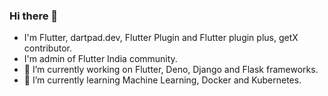 ### Hi there 👋

- I'm Flutter, dartpad.dev, Flutter Plugin and Flutter plugin plus, getX contributor.
- I'm admin of Flutter India community.
- 🔭 I’m currently working on Flutter, Deno, Django and Flask frameworks.
- 🌱 I’m currently learning Machine Learning, Docker and Kubernetes.

<!--
**Abhishek01039/Abhishek01039** is a ✨ _special_ ✨ repository because its `README.md` (this file) appears on your GitHub profile.

Here are some ideas to get you started:

- 🔭 I’m currently working on Flutter, Deno, Django and Flask technologies.
- 🌱 I’m currently learning ...
- 👯 I’m looking to collaborate on ...
- 🤔 I’m looking for help with ...
- 💬 Ask me about ...
- 📫 How to reach me: ...
- 😄 Pronouns: ...
- ⚡ Fun fact: ...
-->
